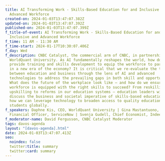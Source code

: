 ```yaml
---
title: AI Transforming Work - Skills-Based Education for and Inclusive and
  Advanced Workforce
created-on: 2024-01-03T13:47:07.382Z
updated-on: 2024-01-03T13:47:07.392Z
published-on: 2024-01-03T13:47:07.399Z
f_title-of-event: AI Transforming Work - Skills-Based Education for and
  Inclusive and Advanced Workforce
f_time: 11 AM - 11:30 AM
f_time-start: 2024-01-17T10:30:07.406Z
f_day: Wed
f_description: CNBC Catalyst, the commercial arm of CNBC, in partnership with
  WorldQuant University. As AI fundamentally reshapes the world, how do we
  provide training and skills development to equip the workforce to participate
  in a new era of the economy? It is critical that we re-evaluate the ties
  between education and business through the lens of AI and advanced
  technologies to address the prevailing gaps in both skill and opportunity.
  What does the future of the workplace look like – and how do we ensure the
  workforce is equipped with the right skills to succeed? From reskilling and
  upskilling to reforms in our education systems – education leaders will
  discuss the business and societal imperative of skills-based education, and
  how we can leverage technology to broaden access to quality education to
  students globally.
f_speakers: Daphne Kis, CEO, WorldQuant University | Gina Mastantuono, Chief
  Financial Officer, ServiceNow | Svenja Gudell, Chief Economist, Indeed
f_moderator-name: David Fergusson, CNBC Catalyst Moderator
tags: davos-agenda
layout: "[davos-agenda].html"
date: 2024-01-03T13:47:07.413Z
seo:
  noindex: false
  twitter:title: summary
  twitter:card: summary
---
```

